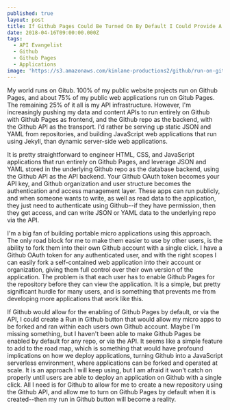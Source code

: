 ```yaml
---
published: true
layout: post
title: If Github Pages Could Be Turned On By Default I Could Provide A Run On Github Button
date: 2018-04-16T09:00:00.000Z
tags:
  - API Evangelist
  - Github
  - Github Pages
  - Applications
image: 'https://s3.amazonaws.com/kinlane-productions2/github/run-on-github-button.png'
---
```

<p></p>My world runs on Gitub. 100% of my public website projects run on Github Pages, and about 75% of my public web applications run on Gitub Pages. The remaining 25% of it all is my API infrastructure. However, I'm increasingly pushing my data and content APIs to run entirely on Github with Github Pages as frontend, and the Github repo as the backend, with the Github API as the transport. I'd rather be serving up static JSON and YAML from repositories, and building JavaScript web applications that run using Jekyll, than dynamic server-side web applications.

It is pretty straightforward to engineer HTML, CSS, and JavaScript applications that run entirely on Github Pages, and leverage JSON and YAML stored in the underlying Github repo as the database backend, using the Github API as the API backend. Your Github OAuth token becomes your API key, and Github organization and user structure becomes the authentication and access management layer. These apps can run publicly, and when someone wants to write, as well as read data to the application, they just need to authenticate using Github--if they have permission, then they get access, and can write JSON or YAML data to the underlying repo via the API.

I'm a big fan of building portable micro applications using this approach. The only road block for me to make them easier to use by other users, is the ability to fork them into their own Github account with a single click. I have a Github OAuth token for any authenticated user, and with the right scopes I can easily fork a self-contained web application into their account or organization, giving them full control over their own version of the application. The problem is that each user has to enable Github Pages for the repository before they can view the application. It is a simple, but pretty significant hurdle for many users, and is something that prevents me from developing more applications that work like this.

If Github would allow for the enabling of Github Pages by default, or via the API, I could create a Run in Github button that would allow my micro apps to be forked and ran within each users own Github account. Maybe I'm missing something, but I haven't been able to make Github Pages be enabled by default for any repo, or via the API. It seems like a simple feature to add to the road map, which is something that would have profound implications on how we deploy applications, turning Github into a JavaScript serverless environment, where applications can be forked and operated at scale. It is an approach I will keep using, but I am afraid it won't catch on properly until users are able to deploy an application on Github with a single click. All I need is for Github to allow for me to create a new repository using the Github API, and allow me to turn on Github Pages by default when it is created--then my run in Github button will become a reality.
